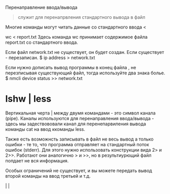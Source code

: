 Перенаправление ввода/вывода


> служит для перенапрвления стандартного вывода в файл


Многие команды могут читать данные со стандартного ввода <

wc < report.txt Здесь команда wc принимает содержимое файла report.txt со стандартного ввода.

Если файл network.txt не существует, он будет создан. Если существует - перезаписан.
$ ip address > network.txt

Если нужно дописать вывод программы в конец файла , не перезписывая существующий файл, тогда используйте два знака болье.
$ nmcli device status >> network.txt
# lshw | less


Вертикальная черта | между двумя командами - это символ канала (pipe). Каналы используются для перенаправления ввода/вывода - здесь мы задествововали канал для перенепарвиления вывода команды  cat на ввод ккоманды less.

Также есть возможнсть записывать в файл не весь вывод а только ошибки - те то, что программа отправляет на стандартный поток ошибок (stderr). Для этого нужно использовать конструкции вида 2> и 2>>. Работают они аналогично > и >>, но в результиурющий файл попдает не вся информация.



Особых ограничений не существует, и вы можете передать вывод второй команды на ввод третьей и т.д.

<command> | <command> | <command>